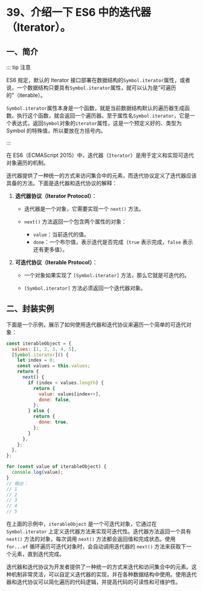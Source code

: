 # 39、介绍一下 ES6 中的迭代器（Iterator）。

## 一、简介

::: tip 注意

ES6 规定，默认的 Iterator 接口部署在数据结构的`Symbol.iterator`属性，或者说，一个数据结构只要具有`Symbol.iterator`属性，就可以认为是“可遍历的”（iterable）。

`Symbol.iterator`属性本身是一个函数，就是当前数据结构默认的遍历器生成函数。执行这个函数，就会返回一个遍历器。至于属性名`Symbol.iterator`，它是一个表达式，返回`Symbol`对象的`iterator`属性，这是一个预定义好的、类型为 Symbol 的特殊值，所以要放在方括号内。

:::

在 ES6（ECMAScript 2015）中，迭代器（`Iterator`）是用于定义和实现可迭代对象遍历的机制。

迭代器提供了一种统一的方式来访问集合中的元素，而迭代协议定义了迭代器应该具备的方法。下面是迭代器和迭代协议的解释：

1. **迭代器协议（Iterator Protocol）**：

   - 迭代器是一个对象，它需要实现一个 `next()` 方法。

   - `next()` 方法返回一个包含两个属性的对象：
     - `value`：当前迭代的值。
     - `done`：一个布尔值，表示迭代是否完成（`true` 表示完成，`false` 表示还有更多值）。

2. **可迭代协议（Iterable Protocol）**：

   - 一个对象如果实现了 `[Symbol.iterator]` 方法，那么它就是可迭代的。

   - `[Symbol.iterator]` 方法必须返回一个迭代器对象。

## 二、封装实例

下面是一个示例，展示了如何使用迭代器和迭代协议来遍历一个简单的可迭代对象：

```javascript
const iterableObject = {
  values: [1, 2, 3, 4, 5],
  [Symbol.iterator]() {
    let index = 0;
    const values = this.values;
    return {
      next() {
        if (index < values.length) {
          return {
            value: values[index++],
            done: false,
          };
        } else {
          return {
            done: true,
          };
        }
      },
    };
  },
};

for (const value of iterableObject) {
  console.log(value);
}
// 输出：
// 1
// 2
// 3
// 4
// 5
```

在上面的示例中，`iterableObject` 是一个可迭代对象，它通过在 `Symbol.iterator` 上定义迭代器方法来实现可迭代性。迭代器方法返回一个具有 `next()` 方法的对象，每次调用 `next()` 方法都会返回值和完成状态。使用 `for...of` 循环遍历可迭代对象时，会自动调用迭代器的 `next()` 方法来获取下一个元素，直到迭代完成。

迭代器和迭代协议为开发者提供了一种统一的方式来迭代和访问集合中的元素。这种机制非常灵活，可以自定义迭代器的实现，并在各种数据结构中使用。使用迭代器和迭代协议可以简化遍历的代码逻辑，并提高代码的可读性和可维护性。
